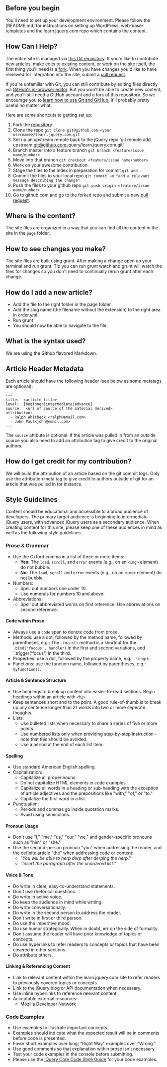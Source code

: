 ## Before you begin

You'll need to set up your development environment.  Please follow the [README.md] for instructions on setting up WordPress, web-base-templates and the learn.jquery.com repo which contains the content. 

## How Can I Help?

The entire site is managed via [this Git repository](https://github.com/jquery/learn.jquery.com).  If you'd like to contribute new articles, make edits to existing content, or work on the site itself, the first thing you'll need is a [fork](https://help.github.com/articles/fork-a-repo). When you have changes you'd like to have reviewed for integration into the site, submit a [pull request](http://help.github.com/send-pull-requests/).

If you're unfamiliar with Git, you can still contribute by editing files directly via [GitHub's in-browser editor](https://github.com/blog/905-edit-like-an-ace). But you won't be able to create new content, and you'll still need a GitHub account and a fork of this repository. So we encourage you to [learn how to use Git and GitHub](http://help.github.com/); it'll probably pretty useful no matter what.

Here are some shortcuts to getting set up:

1. Fork the [repository](https://github.com/jquery/learn.jquery.com)
2. Clone the repo `git clone git@github.com:<your username>/learn.jquery.com.git`
3. Set up an upstream remote back to the jQuery repo 'git remote add upstream git@github.com:jquery/learn.jquery.com.git'
4. Branch master into a feature branch `git branch <feature/issue name/number>`
5. Move into that branch `git checkout <feature/issue name/number>`
6. Work on your awesome contribution. 
7. Stage the files to the index in preparation for commit `git add .`
8. Commit the files to your local repo `git commit -m "add a relevant message describing the change"`
9. Push the files to your github repo `git push origin <feature/issue name/number>`
10. Go to github.com and go to the forked repo and submit a new [pull request](https://help.github.com/articles/using-pull-requests).

## Where is the content?

The site files are organized in a way that you can find all the content in the site in the `page` folder.

## How to see changes you make?

The site files are built using grunt. After making a change open up your terminal and run grunt.  Tip you can run grunt watch and grunt will watch the files for changes so you don't need to continually rerun grunt after each change. 

## How do I add a new article?

* Add the file to the right folder in the page folder. 
* Add the slug name (the filename without the extension) to the right area in order.yml
* Run grunt
* You should now be able to navigate to the file. 

## What is the syntax used?

We are using the Github flavored Markdown.

## Article Header Metadata

Each article should have the following header (see below as some metatags are optional):

```
---
title:  <article title>
level:  [beginner|intermediate|advance]
source:  <url of source of the material derived>
attribution: 
  - Ralph Whitbeck <ralph@email.com>
  - John Paul<john@email.com>
---
```

The `source` attibute is optional. 
If the article was pulled in from an outside source you also need to add an attribution tag to give credit to the original authors. 

## How do I get credit for my contribution?

We will build the attribution of an article based on the git commit logs.  Only use the attribution meta tag to give credit to authors outside of git for an article that was pulled in for instance. 

## Style Guidelines

Content should be educational and accessible to a broad audience of developers. The primary target audience is beginning to intermediate jQuery users, with advanced jQuery users as a secondary audience. When creating content for this site, please keep one of these audiences in mind as well as the following style guidelines.

### Prose & Grammar

  - Use the Oxford comma in a list of three or more items:
    - **Yes:** The `load`, `scroll`, and `error` events (e.g., on an `<img>` element) do not bubble.
    - **No:** The `load`, `scroll` and `error` events (e.g., on an `<img>` element) do not bubble.
  - Numbers:
    - Spell out numbers one under 10.
    - Use numerals for numbers 10 and above.
  - Abbreviations:
    - Spell out abbreviated words on first reference. Use abbreviations on second reference.

#### Code within Prose

  - Always use a `code` span to denote code from prose.
  - Methods: use a dot, followed by the method name, followed by parentheses, e.g.: The `.focus()` method is a shortcut for the `.bind('focous', handler)` in the first and second variations, and `.trigger('focus') in the third.
  - Properties: use a dot, followed by the property name, e.g.: `.length`.
  - Functions: use the function name, followed by parentheses, e.g.: `myfunction()`.

#### Article & Sentence Structure

  - Use headings to break up content into easier-to-read sections. Begin headings within an article with `<h2>`.
  - Keep sentences short and to the point. A good rule-of-thumb is to break up any sentence longer than 21 words into two or more seperate thoughts.
  - Lists:
    - Use bulleted lists when necessary to share a series of five or more points.
    - Use numbered lists only when providing step-by-step instruction - note that this should be avoided.
    - Use a period at the end of each list item.

#### Spelling

  - Use standard American English spelling.
  - Capitalization:
    - Capitalize all proper nouns.
    - Do not capitalize HTML elements in code examples.
    - Capitalize all words in a heading or sub-heading with the exception of article adjectives and the prepositions like "with," "of," or "to."
    - Capitalize the first word in a list.
  - Punctuation:
    - Periods and commas go inside quotation marks.
    - Avoid using semicolons.

#### Pronoun Usage

  - Don't use "I," "me," "us," "our," "we," and gender-specific pronouns such as "him" or "she."
  - Use the second-person pronoun "you" when addressing the reader, and the definite article "the" when addressing code or content:
    - *"You will be able to herp derp after derping the herp."*
    - *"Insert the paragraph after the unordered list."*

#### Voice & Tone

  - Do write in clear, easy-to-understand statements. 
  - Don't use rhetorical questions.
  - Do write in active voice.
  - Do keep the audience in mind while writing.
  - Do write conversationally. 
  - Do write in the second person to address the reader.
  - Don't write in first or third person.
  - Do use the imperitive mood.
  - Do use humor strategically. When in doubt, err on the side of formality.
  - Don't assume the reader will have prior knowledge of topics or concepts.
  - Do use hyperlinks to refer readers to concepts or topics that have been covered in other sections.
  - Do attribute others.

#### Linking & Referencing Content

  - Link to relevant content within the learn.jquery.com site to refer readers to previously covered topics or concepts. 
  - Link to the jQuery blog or API documentation when necessary.
  - Use inline hyperlinks to reference relevant content.
  - Acceptable external resources:
    - Mozilla Developer Network

### Code Examples

  - Use examples to illustrate important concepts.
  - Examples should indicate what the expected result will be in comments before code is presented.
  - Favor short examples over long; "Right Way" examples over "Wrong."
  - Use good comments so that explanation within prose isn't necessary.
  - Test your code examples in the console before submitting.
  - Please use the [jQuery Core Code Style Guide](http://docs.jquery.com/JQuery_Core_Style_Guidelines) for your code examples. 
